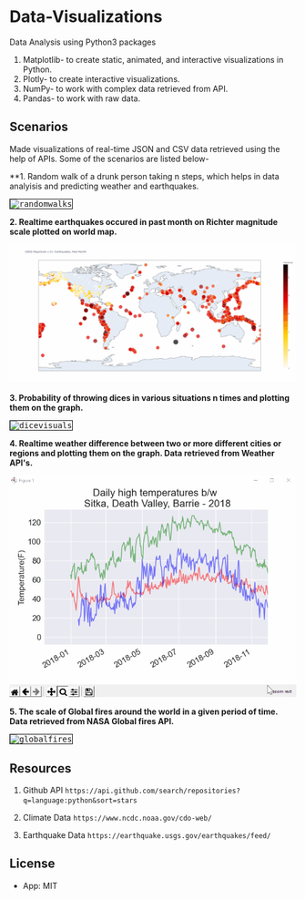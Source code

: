 # Data-Visualizations
Data Analysis using Python3 packages
1. Matplotlib- to create static, animated, and interactive visualizations in Python.
2. Plotly- to create interactive visualizations.
3. NumPy- to work with complex data retrieved from API.
4. Pandas- to work with raw data.

## Scenarios
Made visualizations of real-time JSON and CSV data retrieved using the help of APIs. Some of the scenarios are listed below-

**1. Random walk of a drunk person taking n steps, which helps in data analyisis and predicting weather and earthquakes.

<kbd>
<img width="745" alt="randomwalks" src="https://user-images.githubusercontent.com/42320689/97968609-e46e6880-1d8c-11eb-880a-8280c44a1305.PNG" style="border:1px solid black;">
</kbd>

**2. Realtime earthquakes occured in past month on Richter magnitude scale plotted on world map.**

![](earthquakes.gif)


**3. Probability of throwing dices in various situations n times and plotting them on the graph.**

<kbd>
<img width="954" alt="dicevisuals" src="https://user-images.githubusercontent.com/42320689/97968651-f3551b00-1d8c-11eb-896e-2aef2e1c667b.PNG" style="border:1px solid black;">
</kbd>

**4. Realtime weather difference between two or more different cities or regions and plotting them on the graph. Data retrieved from Weather API's.**


![](weathervisuals.gif)


**5. The scale of Global fires around the world in a given period of time. Data retrieved from NASA Global fires API.**

<kbd>
<img width="959" alt="globalfires" src="https://user-images.githubusercontent.com/42320689/97968752-11bb1680-1d8d-11eb-854c-5fe043a3a4b5.PNG" style="border:1px solid black;">
</kbd>

## Resources
1. Github API
```https://api.github.com/search/repositories?q=language:python&sort=stars```

2. Climate Data
```https://www.ncdc.noaa.gov/cdo-web/```

3. Earthquake Data
```https://earthquake.usgs.gov/earthquakes/feed/```

## License

- App: MIT
